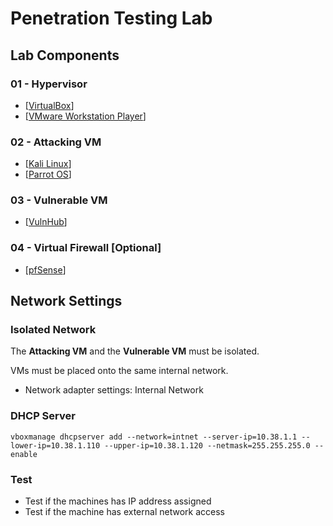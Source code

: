 # Penetration Testing Lab

## Lab Components

### 01 - Hypervisor

- [[VirtualBox](https://www.virtualbox.org/)]<br>
- [[VMware Workstation Player](https://www.vmware.com/hu/products/workstation-player/workstation-player-evaluation.html)]<br>

### 02 - Attacking VM

- [[Kali Linux](https://www.kali.org/)]<br>
- [[Parrot OS](https://www.parrotsec.org/)]<br>

### 03 - Vulnerable VM

- [[VulnHub](https://www.vulnhub.com/)]<br>

### 04 - Virtual Firewall [Optional]

- [[pfSense](https://www.pfsense.org/)]<br>

## Network Settings

### Isolated Network

The **Attacking VM** and the **Vulnerable VM** must be isolated.

VMs must be placed onto the same internal network.

- Network adapter settings: Internal Network

### DHCP Server

```
vboxmanage dhcpserver add --network=intnet --server-ip=10.38.1.1 --lower-ip=10.38.1.110 --upper-ip=10.38.1.120 --netmask=255.255.255.0 --enable
```

### Test

- Test if the machines has IP address assigned
- Test if the machine has external network access

